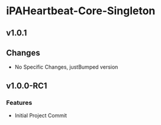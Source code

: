 # iPAHeartbeat-Core-Singleton

## v1.0.1

## Changes
- No Specific Changes, justBumped version

## v1.0.0-RC1

### Features
- Initial Project Commit
